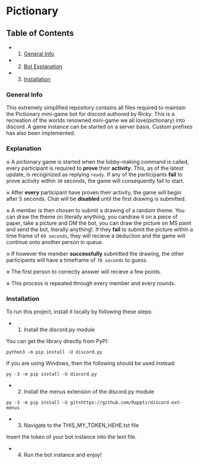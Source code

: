 # Pictionary

## Table of Contents
* 1. [General Info](#general-info)
* 2. [Bot Explanation](#explanation)
* 3. [Installation](#installation)

### General Info
This extremely simplified repository contains all files required to maintain the Pictionary mini-game bot for discord authored by Ricky. This is a recreation of the worlds renowned mini-game we all love(pictionary) into discord. A game instance can be started on a server basis. Custom prefixes has also been implemented.

### Explanation 
**=** A pictionary game is started when the lobby-making command is called, every participant is required to **prove** their **activity**. This, as of the latest update, is recoginized as replying `ready`. If any of the participants **fail** to prove activity within `30` seconds, the game will consequently fail to start.

**=** After **every** participant have proven their activity, the game will begin after 5 seconds. Chat will be **disabled** until the first drawing is submitted.

**=** A member is then chosen to submit a drawing of a random theme. You can draw the theme on literally anything, you candraw it on a piece of paper, take a picture and DM the bot, you can draw the picture on MS paint and send the bot, literally anything!. If they **fail** to submit the picture within a time frame of `60 seconds`, they will recieve a deduction and the game will continue onto another person in queue. 

**=** If however the member **successfully** submitted the drawing, the other participants will have a timeframe of `70 seconds` to guess.

**=** The first person to correctly answer will recieve a few points.

**=** This process is repeated through every member and every rounds.

### Installation
To run this project, install it locally by following these steps:

* 1. Install the discord.py module

You can get the library directly from PyPI:
```
python3 -m pip install -U discord.py
```
If you are using Windows, then the following should be used instead:
```
py -3 -m pip install -U discord.py
```

* 2. Install the menus extension of the discord.py module
```
py -3 -m pip install -U git+https://github.com/Rapptz/discord-ext-menus
```

* 3. Navigate to the THIS_MY_TOKEN_HEHE.txt file

Insert the token of your bot instance into the text file.

* 4. Run the bot instance and enjoy! 

